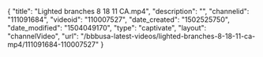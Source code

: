 {
    "title": "Lighted branches 8 18 11 CA.mp4",
    "description": "",
    "channelid": "111091684",
    "videoid": "110007527",
    "date_created": "1502525750",
    "date_modified": "1504049170",
    "type": "captivate",
    "layout": "channelVideo",
    "url": "\/bbbusa-latest-videos\/lighted-branches-8-18-11-ca-mp4\/111091684-110007527"
}